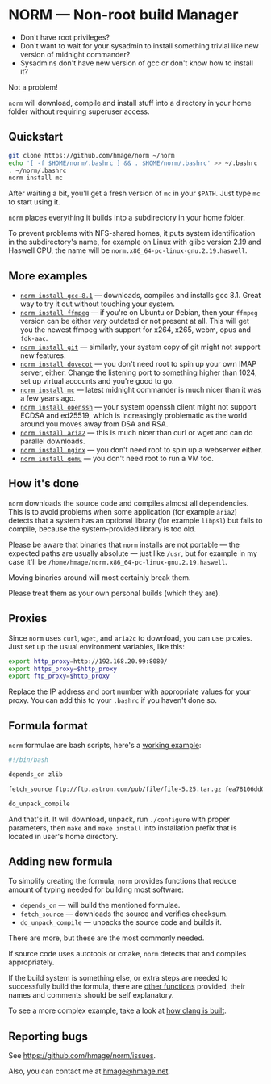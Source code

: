 NORM — Non-root build Manager
=============================

 * Don't have root privileges?
 * Don't want to wait for your sysadmin to install something trivial like new version of midnight commander?
 * Sysadmins don't have new version of gcc or don't know how to install it?

Not a problem!

`norm` will download, compile and install stuff into a directory in your home folder without requiring superuser access.

## Quickstart

```bash
git clone https://github.com/hmage/norm ~/norm
echo '[ -f $HOME/norm/.bashrc ] && . $HOME/norm/.bashrc' >> ~/.bashrc
. ~/norm/.bashrc
norm install mc
```

After waiting a bit, you'll get a fresh version of `mc` in your `$PATH`. Just type `mc` to start using it.

`norm` places everything it builds into a subdirectory in your home folder.

To prevent problems with NFS-shared homes, it puts system identification in the subdirectory's name, for example on Linux with glibc version 2.19 and Haswell CPU, the name will be `norm.x86_64-pc-linux-gnu.2.19.haswell`.

## More examples

 * [`norm install gcc-8.1`](https://github.com/hmage/norm/blob/master/packages/gcc-8.1) — downloads, compiles and installs gcc 8.1. Great way to try it out without touching your system.
 * [`norm install ffmpeg`](https://github.com/hmage/norm/blob/master/packages/ffmpeg) — if you're on Ubuntu or Debian, then your `ffmpeg` version can be either _very_ outdated or not present at all. This will get you the newest ffmpeg with support for x264, x265, webm, opus and `fdk-aac`.
 * [`norm install git`](https://github.com/hmage/norm/blob/master/packages/git) — similarly, your system copy of git might not support new features.
 * [`norm install dovecot`](https://github.com/hmage/norm/blob/master/packages/dovecot) — you don't need root to spin up your own IMAP server, either. Change the listening port to something higher than 1024, set up virtual accounts and you're good to go.
 * [`norm install mc`](https://github.com/hmage/norm/blob/master/packages/mc) — latest midnight commander is much nicer than it was a few years ago.
 * [`norm install openssh`](https://github.com/hmage/norm/blob/master/packages/openssh) — your system openssh client might not support ECDSA and ed25519, which is increasingly problematic as the world around you moves away from DSA and RSA.
 * [`norm install aria2`](https://github.com/hmage/norm/blob/master/packages/aria2) — this is much nicer than curl or wget and can do parallel downloads.
 * [`norm install nginx`](https://github.com/hmage/norm/blob/master/packages/nginx) — you don't need root to spin up a webserver either.
 * [`norm install qemu`](https://github.com/hmage/norm/blob/master/packages/qemu) — you don't need root to run a VM too.

## How it's done

`norm` downloads the source code and compiles almost all dependencies. This is to avoid problems when some application (for example `aria2`) detects that a system has an optional library (for example `libpsl`) but fails to compile, because the system-provided library is too old.

Please be aware that binaries that `norm` installs are not portable — the expected paths are usually absolute — just like `/usr`, but for example in my case it'll be `/home/hmage/norm.x86_64-pc-linux-gnu.2.19.haswell`.

Moving binaries around will most certainly break them.

Please treat them as your own personal builds (which they are).

## Proxies

Since `norm` uses `curl`, `wget`, and `aria2c` to download, you can use proxies. Just set up the usual environment variables, like this:

```bash
export http_proxy=http://192.168.20.99:8080/
export https_proxy=$http_proxy
export ftp_proxy=$http_proxy
```

Replace the IP address and port number with appropriate values for your proxy. You can add this to your `.bashrc` if you haven't done so.

## Formula format

`norm` formulae are bash scripts, here's a [working example](https://github.com/hmage/norm/blob/master/packages/file):

```bash
#!/bin/bash

depends_on zlib

fetch_source ftp://ftp.astron.com/pub/file/file-5.25.tar.gz fea78106dd0b7a09a61714cdbe545135563e84bd

do_unpack_compile
```

And that's it. It will download, unpack, run `./configure` with proper parameters, then `make` and `make install` into installation prefix that is located in user's home directory.

## Adding new formula

To simplify creating the formula, `norm` provides functions that reduce amount of typing needed for building most software:
 * `depends_on` — will build the mentioned formulae.
 * `fetch_source` — downloads the source and verifies checksum.
 * `do_unpack_compile` — unpacks the source code and builds it.

There are more, but these are the most commonly needed.

If source code uses autotools or cmake, `norm` detects that and compiles appropriately.

If the build system is something else, or extra steps are needed to successfully build the formula, there are [other functions](https://github.com/hmage/norm/blob/master/norm_common.functions) provided, their names and comments should be self explanatory.

To see a more complex example, take a look at [how clang is built](https://github.com/hmage/norm/blob/master/packages/clang).

## Reporting bugs

See https://github.com/hmage/norm/issues.

Also, you can contact me at [hmage@hmage.net](mailto:hmage@hmage.net).
